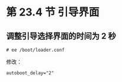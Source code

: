 # 第 23.4 节 引导界面

## 调整引导选择界面的时间为 2 秒

```
# ee /boot/loader.conf
```

修改：

```
autoboot_delay="2"
```